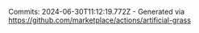 Commits: 2024-06-30T11:12:19.772Z - Generated via https://github.com/marketplace/actions/artificial-grass
<br>
